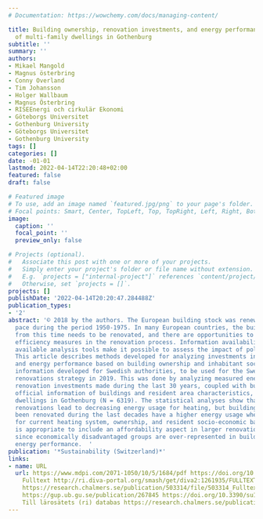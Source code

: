 ```yaml
---
# Documentation: https://wowchemy.com/docs/managing-content/

title: Building ownership, renovation investments, and energy performance-A study
  of multi-family dwellings in Gothenburg
subtitle: ''
summary: ''
authors:
- Mikael Mangold
- Magnus österbring
- Conny Overland
- Tim Johansson
- Holger Wallbaum
- Magnus Österbring
- RISEEnergi och cirkulär Ekonomi
- Göteborgs Universitet
- Gothenburg University
- Göteborgs Universitet
- Gothenburg University
tags: []
categories: []
date: -01-01
lastmod: 2022-04-14T22:20:48+02:00
featured: false
draft: false

# Featured image
# To use, add an image named `featured.jpg/png` to your page's folder.
# Focal points: Smart, Center, TopLeft, Top, TopRight, Left, Right, BottomLeft, Bottom, BottomRight.
image:
  caption: ''
  focal_point: ''
  preview_only: false

# Projects (optional).
#   Associate this post with one or more of your projects.
#   Simply enter your project's folder or file name without extension.
#   E.g. `projects = ["internal-project"]` references `content/project/deep-learning/index.md`.
#   Otherwise, set `projects = []`.
projects: []
publishDate: '2022-04-14T20:20:47.284488Z'
publication_types:
- '2'
abstract: '© 2018 by the authors. The European building stock was renewed at a rapid
  pace during the period 1950-1975. In many European countries, the building stock
  from this time needs to be renovated, and there are opportunities to introduce energy
  efficiency measures in the renovation process. Information availability and increasingly
  available analysis tools make it possible to assess the impact of policy and regulation.
  This article describes methods developed for analyzing investments in renovation
  and energy performance based on building ownership and inhabitant socio-economic
  information developed for Swedish authorities, to be used for the Swedish national
  renovations strategy in 2019. This was done by analyzing measured energy usage and
  renovation investments made during the last 30 years, coupled with building specific
  official information of buildings and resident area characteristics, for multi-family
  dwellings in Gothenburg (N = 6319). The statistical analyses show that more costly
  renovations lead to decreasing energy usage for heating, but buildings that have
  been renovated during the last decades have a higher energy usage when accounting
  for current heating system, ownership, and resident socio-economic background. It
  is appropriate to include an affordability aspect in larger renovation projects
  since economically disadvantaged groups are over-represented in buildings with poorer
  energy performance.  '
publication: '*Sustainability (Switzerland)*'
links:
- name: URL
  url: https://www.mdpi.com/2071-1050/10/5/1684/pdf https://doi.org/10.3390/su10051684
    Fulltext http://ri.diva-portal.org/smash/get/diva2:1261935/FULLTEXT01.pdf fulltext:postprint
    https://research.chalmers.se/publication/503314/file/503314_Fulltext.pdf FULLTEXT
    https://gup.ub.gu.se/publication/267845 https://doi.org/10.3390/su10051684 http://urn.kb.se/resolve?urn=urn:nbn:se:ri:diva-36082
    Till lärosätets (ri) databas https://research.chalmers.se/publication/503314
---
```

